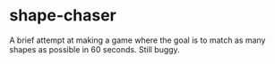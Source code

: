 shape-chaser
============

A brief attempt at making a game where the goal is to match as many shapes as possible in 60 seconds. Still buggy.
